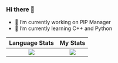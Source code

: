 ### Hi there 👋

- 🔭 I’m currently working on PIP Manager
- 🌱 I’m currently learning C++ and Python


Language Stats             |  My Stats
:-------------------------:|:-------------------------:
![](https://github-readme-stats.vercel.app/api/top-langs/?username=blaze005&langs_count=10&layout=compact&theme=dark&hide_title=true)  |  ![](https://github-readme-stats.vercel.app/api?username=blaze005&theme=dark&hide_title=true&count_private=true&show_icons=true)
